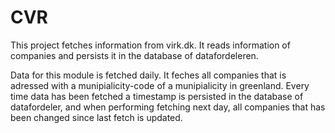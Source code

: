 CVR
============

This project fetches information from virk.dk. It reads information of companies and persists it in the database of
datafordeleren.

Data for this module is fetched daily. It feches all companies that is adressed with a munipialicity-code of a
munipialicity in greenland. Every time data has been fetched a timestamp is persisted in the database of datafordeler,
and when performing fetching next day, all companies that has been changed since last fetch is updated.



